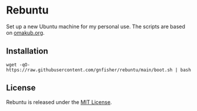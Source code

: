 # Rebuntu

Set up a new Ubuntu machine for my personal use. The scripts are based on [omakub.org](https://omakub.org).

## Installation

```
wget -qO- https://raw.githubusercontent.com/gnfisher/rebuntu/main/boot.sh | bash
```

## License

Rebuntu is released under the [MIT License](https://opensource.org/licenses/MIT).
